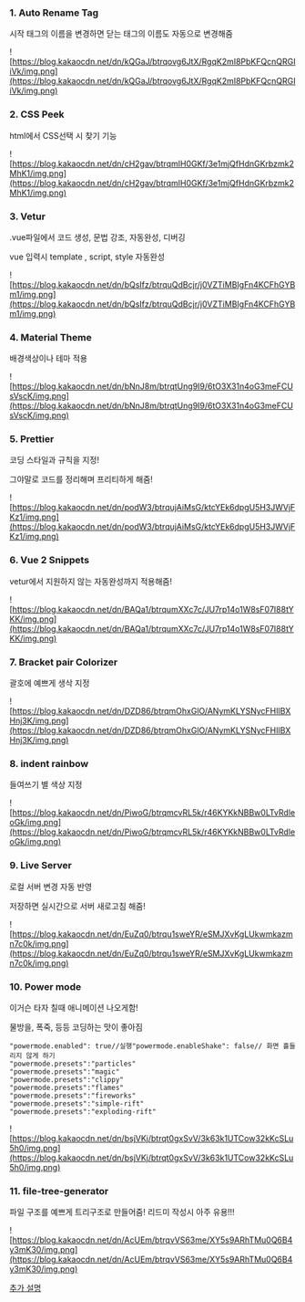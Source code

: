 ### 1. Auto Rename Tag

시작 태그의 이름을 변경하면 닫는 태그의 이름도 자동으로 변경해줌

![https://blog.kakaocdn.net/dn/kQGaJ/btrqovg6JtX/RgqK2mI8PbKFQcnQRGIiVk/img.png](https://blog.kakaocdn.net/dn/kQGaJ/btrqovg6JtX/RgqK2mI8PbKFQcnQRGIiVk/img.png)

### 2. CSS Peek

html에서 CSS선택 시 찾기 기능

![https://blog.kakaocdn.net/dn/cH2gav/btrqmIH0GKf/3e1mjQfHdnGKrbzmk2MhK1/img.png](https://blog.kakaocdn.net/dn/cH2gav/btrqmIH0GKf/3e1mjQfHdnGKrbzmk2MhK1/img.png)

### 3. Vetur

.vue파일에서 코드 생성, 문법 강조, 자동완성, 디버깅

vue 입력시 template , script, style 자동완성

![https://blog.kakaocdn.net/dn/bQsIfz/btrquQdBcjr/j0VZTiMBIgFn4KCFhGYBm1/img.png](https://blog.kakaocdn.net/dn/bQsIfz/btrquQdBcjr/j0VZTiMBIgFn4KCFhGYBm1/img.png)

### 4. Material Theme

배경색상이나 테마 적용

![https://blog.kakaocdn.net/dn/bNnJ8m/btrqtUng9I9/6tO3X31n4oG3meFCUsVscK/img.png](https://blog.kakaocdn.net/dn/bNnJ8m/btrqtUng9I9/6tO3X31n4oG3meFCUsVscK/img.png)

### 5. Prettier

코딩 스타일과 규칙을 지정!

그야말로 코드를 정리해며 프리티하게 해줌!

![https://blog.kakaocdn.net/dn/podW3/btrqujAiMsG/ktcYEk6dpgU5H3JWVjFKz1/img.png](https://blog.kakaocdn.net/dn/podW3/btrqujAiMsG/ktcYEk6dpgU5H3JWVjFKz1/img.png)

### 6. Vue 2 Snippets

vetur에서 지원하지 않는 자동완성까지 적용해줌!

![https://blog.kakaocdn.net/dn/BAQa1/btrqumXXc7c/JU7rp14o1W8sF07I88tYKK/img.png](https://blog.kakaocdn.net/dn/BAQa1/btrqumXXc7c/JU7rp14o1W8sF07I88tYKK/img.png)

### 7. Bracket pair Colorizer

괄호에 예쁘게 생삭 지정

![https://blog.kakaocdn.net/dn/DZD86/btrqmOhxGlO/ANymKLYSNycFHIlBXHnj3K/img.png](https://blog.kakaocdn.net/dn/DZD86/btrqmOhxGlO/ANymKLYSNycFHIlBXHnj3K/img.png)

### 8. indent rainbow

들여쓰기 별 색상 지정

![https://blog.kakaocdn.net/dn/PiwoG/btrqmcvRL5k/r46KYKkNBBw0LTvRdleoGk/img.png](https://blog.kakaocdn.net/dn/PiwoG/btrqmcvRL5k/r46KYKkNBBw0LTvRdleoGk/img.png)

### 9. Live Server

로컬 서버 변경 자동 반영

저장하면 실시간으로 서버 새로고침 해줌!

![https://blog.kakaocdn.net/dn/EuZq0/btrqu1sweYR/eSMJXvKgLUkwmkazmn7c0k/img.png](https://blog.kakaocdn.net/dn/EuZq0/btrqu1sweYR/eSMJXvKgLUkwmkazmn7c0k/img.png)

### 10. Power mode

이거슨 타자 칠때 애니메이션 나오게함!

물방을, 폭죽, 등등 코딩하는 맛이 좋아짐

```
"powermode.enabled": true//실행"powermode.enableShake": false// 화면 흘들리지 않게 하기
"powermode.presets":"particles"
"powermode.presets":"magic"
"powermode.presets":"clippy"
"powermode.presets":"flames"
"powermode.presets":"fireworks"
"powermode.presets":"simple-rift"
"powermode.presets":"exploding-rift"
```

![https://blog.kakaocdn.net/dn/bsjVKj/btrqt0gxSvV/3k63k1UTCow32kKcSLu5h0/img.png](https://blog.kakaocdn.net/dn/bsjVKj/btrqt0gxSvV/3k63k1UTCow32kKcSLu5h0/img.png)

### 11. file-tree-generator

파일 구조를 예쁘게 트리구조로 만들어줌! 리드미 작성시 아주 유용!!!

![https://blog.kakaocdn.net/dn/AcUEm/btrqvVS63me/XY5s9ARhTMu0Q6B4y3mK30/img.png](https://blog.kakaocdn.net/dn/AcUEm/btrqvVS63me/XY5s9ARhTMu0Q6B4y3mK30/img.png)

[추가 설명 ](https://www.notion.so/a4f3208ee6644497bddb7922c34b53d8)